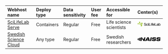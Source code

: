 

|Webhost name|Deploy type|Data sensitivity|User fee|Accessible for|Center(s)|
|:---------------------|:-----------|:----------------|:----------|:-----------------------|:-----------|
|[SciLifeLab Serve](https://serve.scilifelab.se/)|Containers  |Regular          |Free       |Life science scientists |![SciLifeLab](logo/sll_logo_110_x_24.png)|
|[Swedish Science Cloud](https://cloud.snic.se/)|Any type    |Regular          |Free       |Swedish researchers     |![NAISS](logo/naiss_logo_148_x_24.png)|
